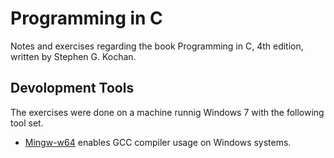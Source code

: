 # Programming in C
Notes and exercises regarding the book Programming in C, 4th edition, written by Stephen G. Kochan.
## Devolopment Tools
The exercises were done on a machine runnig Windows 7 with the following tool set.  
- [Mingw-w64](http://mingw-w64.org/doku.php/start) enables GCC compiler usage on Windows systems.  
